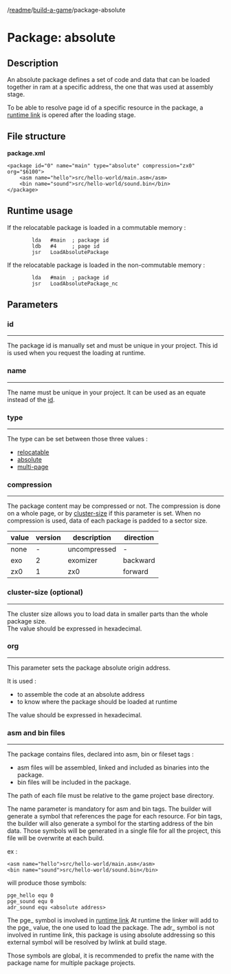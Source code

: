 /[readme]/[build-a-game]/package-absolute

# Package: absolute

## Description

An absolute package defines a set of code and data that can be loaded together in ram at a specific address, the one that was used at assembly stage.

To be able to resolve page id of a specific resource in the package, a [runtime link][runtime-link] is opered after the loading stage.

## File structure

**package.xml**

    <package id="0" name="main" type="absolute" compression="zx0" org="$6100">
        <asm name="hello">src/hello-world/main.asm</asm>
        <bin name="sound">src/hello-world/sound.bin</bin>
    </package>

## Runtime usage

If the relocatable package is loaded in a commutable memory :

            lda   #main  ; package id
            ldb   #4     ; page id
            jsr   LoadAbsolutePackage

If the relocatable package is loaded in the non-commutable memory :

            lda   #main  ; package id
            jsr   LoadAbsolutePackage_nc

## Parameters
### id
---

The package id is manually set and must be unique in your project.
This id is used when you request the loading at runtime.

### name
---

The name must be unique in your project. It can be used as an equate instead of the [id](#id).

### type
---

The type can be set between those three values :
- [relocatable][package-relocatable]
- [absolute][package-absolute]
- [multi-page][package-multi-page]

### compression
---

The package content may be compressed or not. The compression is done on a whole page, or by [cluster-size](#cluster-size) if this parameter is set.
When no compression is used, data of each package is padded to a sector size.

value|version|description|direction
-|-|-|-
none|-|uncompressed|-
exo|2|exomizer|backward
zx0|1|zx0|forward

### cluster-size (optional)
---

The cluster size allows you to load data in smaller parts than the whole package size.  
The value should be expressed in hexadecimal.

### org
---

This parameter sets the package absolute origin address.

It is used :
- to assemble the code at an absolute address
- to know where the package should be loaded at runtime

The value should be expressed in hexadecimal.

### asm and bin files
----

The package contains files, declared into asm, bin or fileset tags :
- asm files will be assembled, linked and included as binaries into the package.
- bin files will be included in the package.

The path of each file must be relative to the game project base directory.  

The name parameter is mandatory for asm and bin tags. The builder will generate a symbol that references the page for each resource. For bin tags, the builder will also generate a symbol for the starting address of the bin data.
Those symbols will be generated in a single file for all the project, this file will be overwrite at each build.

ex :

    <asm name="hello">src/hello-world/main.asm</asm>
    <bin name="sound">src/hello-world/sound.bin</bin>

will produce those symbols:

    pge_hello equ 0
    pge_sound equ 0
    adr_sound equ <absolute address>

The pge_ symbol is involved in [runtime link][runtime-link]
At runtime the linker will add to the pge_ value, the one used to load the package.
The adr_ symbol is not involved in runtime link, this package is using absolute addressing so this external symbol will be resolved by lwlink at build stage.

Those symbols are global, it is recommended to prefix the name with the package name for multiple package projects.

[runtime-link]: build-a-game.md#runtime-linking
[package-relocatable]: package-relocatable.md
[package-absolute]: package-absolute.md
[package-multi-page]: package-multi-page.md

[readme]: ../readme.md
[build-a-game]: build-a-game.md